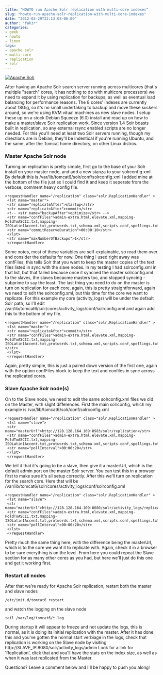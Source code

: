 ```yaml
---
title: "HOWTO run Apache Solr replication with multi-core indexes"
slug: "howto-run-apache-solr-replication-with-multi-core-indexes"
date: "2012-03-29T22:13:08-06:00"
author: "fak3r"
categories:
- geek
- howto
- linux
tags:
- apache solr
- multi-core
- replication
- solr
---
```


[![Apache Solr](http://fak3r.com/wp-content/blogs.dir/12/files/logo_apache_solr-300x151.png)](http://fak3r.com/2012/03/29/howto-run-apache-solr-replication-with-multi-core-indexes/logo_apache_solr/)

After having an Apache Solr search server running across multicores (that's multiple "search" cores, it has nothing to do with multicore processors) we need to expand it by using replication for backups, as well as eventual load balancing for performance reasons. The 8 cores' indexes are currently about 18Gig, so it's no small undertaking to backup and move these suckers around, so we're using KVM vitual machines as new slave nodes. I setup these up on a stock Debian Squeeze (6.0) install and read up on how to make a master/slave Solr replication work. Since version 1.4 Solr boasts built in replication, so any external rsync enabled scripts are no longer needed. For this you'll need at least two Solr servers running, though my directions are in Debian, they'll be indentical if you're running Ubuntu, and the same, after the Tomcat home directory, on other Linux distros. <!-- more -->


### Master Apache Solr node


Turning on replication is pretty simple, first go to the base of your Solr install on your master node, and add a new stanza to your solrconfig.xml. By default this is /var/lib/tomcat6/solr/conf/solrconfig.xml I added mine at the bottom of the file just so I could find it and keep it seperate from the verbose, comment heavy config file.

    
    <requestHandler name="/replication" class="solr.ReplicationHandler" >
     <lst name="master">
     <str name="replicateAfter">startup</str>
     <str name="replicateAfter">commit</str>
     <!-- <str name="backupAfter">optimize</str> -->
     <str name="confFiles">admin-extra.html,elevate.xml,mapping-FoldToASCII.txt,mapping-ISOLatin1Accent.txt,protwords.txt,schema.xml,scripts.conf,spellings.txt,stopwords_en.txt,stopwords.txt,synonyms.txt</str>
     <str name="commitReserveDuration">00:00:10</str>
     </lst>
     <str name="maxNumberOfBackups">1</str>
     </requestHandler>


Some notes, most of these variables are self-explainable, so read them over and consider the defaults for now. One thing I used right away was confFiles, this tells Solr that you want to keep the master copies of the text files listed in sync with the slave nodes. In my testing I had solrconfig.xml in that list, but that failed because once it syncned the master solrconfig.xml to the slaves, the slaves becaome masters too, and stopped syncing - subprime to say the least. The last thing you need to do on the master is turn on replication for each core, again, this is pretty straightforward, again we need to edit the solrconfig.xml, but this time for the core we want to replicate. For this example my core (activity_logs) will be under the default Solr path, so I'll edit /var/lib/tomcat6/solr/cores/activity_logs/conf/solrconfig.xml and again add this to the bottom of my file.

    
    <requestHandler name="/replication" class="solr.ReplicationHandler" >
     <lst name="master">
     <str name="replicateAfter">commit</str>
     <str name="confFiles">admin-extra.html,elevate.xml,mapping-FoldToASCII.txt,mapping-ISOLatin1Accent.txt,protwords.txt,schema.xml,scripts.conf,spellings.txt,stopwords_en.txt,stopwords.txt,synonyms.txt</str></str>
     </lst>
     </requestHandler>


Again, pretty simple, this is just a paired down version of the first one, again with the option confFiles block to keep the text and confiles in sync across the replicated cores.


### Slave Apache Solr node(s)


On to the Slave node, we need to edit the same solrconfig.xml files we did on the Master, with slight differences. First the main solrconfig, which my example is /var/lib/tomcat6/solr/conf/solrconfig.xml

    
    <requestHandler name="/replication" class="solr.ReplicationHandler" >
     <lst name="slave">
     <str name="masterUrl">http://128.128.164.109:8983/solr/replication</str>
     <str name="confFiles">admin-extra.html,elevate.xml,mapping-FoldToASCII.txt,mapping-ISOLatin1Accent.txt,protwords.txt,schema.xml,scripts.conf,spellings.txt,stopwords_en.txt,stopwords.txt,synonyms.txt</str>
     <str name="pollInterval">00:00:20</str>
     </lst>
     </requestHandler>


We tell it that it's going to be a slave, then give it a masterUrl, which is the default admin port on the master Solr server. You can test this in a browser first to make sure it's all setup correctly. After this we'll turn on replication for the search core. Here that will be /var/lib/tomcat6/solr/cores/activity_logs/conf/solrconfig.xml

    
    <requestHandler name="/replication" class="solr.ReplicationHandler" >
     <lst name="slave">
     <str name="masterUrl">http://128.128.164.109:8080/solr/activity_logs/replication</str>
     <str name="confFiles">admin-extra.html,elevate.xml,mapping-FoldToASCII.txt,mapping-ISOLatin1Accent.txt,protwords.txt,schema.xml,scripts.conf,spellings.txt,stopwords_en.txt,stopwords.txt,synonyms.txt</str>
     <str name="pollInterval">00:00:20</str>
     </lst>
     </requestHandler>


Pretty much the same thing here, with the difference being the masterUrl, which is to the core we want it to replicate with. Again, check it in a browser to be sure everything is on the level. From here you could repeat the Slave section for as many other cores as you had, but here we'll just do this one and get it working first.


### Restart all nodes


After that we're ready for Apache Solr replication, restart both the master and slave nodes

    
    /etc/init.d/tomcat6 restart


and watch the logging on the slave node

    
    tail /var/log/tomcat6/*.log


During startup it will appear to freeze and not update the logs, this is normal, as it is doing its initial replication with the master. After it has done this and you've gotten the normal start verbiage in the logs, check that replication is working on the Slave node by visiting http://SLAVE_IP:8080/solr/activity_logs/admin Look for a link for 'Replication', click that and you'll have the stats on the index size, as well as when it was last replicated from the Master.

Questions? Leave a comment below and I'll be happy to push you along!
